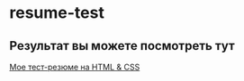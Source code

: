 # resume-test

## Результат вы можете посмотреть тут

[Мое тест-резюме на HTML & CSS](https://viktorchi.github.io/resume-test/)
